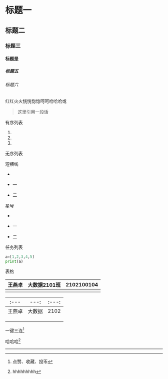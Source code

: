 # 标题一

## 标题二

### 标题三

#### 标题是

##### 标题五

###### 标题六

红红火火恍恍惚惚呵呵哈哈哈或

> 这里引用一段话

有序列表

1.

2.

3.

无序列表

短横线

-

- 一
- 二

星号

*

* 一
* 二

任务列表

```python
a=[1,2,3,4,5]
print(a)
```

表格

| 王燕卓 | 大数据2101班 | 2102100104 |
| :----: | :----------: | :--------: |
|        |              |            |

|  :---  |  ---:  | :---: |
| :----: | :----: | ----- |
| 王燕卓 | 大数据 | 2102  |
|        |        |       |
|        |        |       |
|        |        |       |

一键三连[^三连]

[^三连]:点赞、收藏、投币

哈哈哈[^哈]



---







[^哈]:hhhhhhhhh

